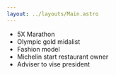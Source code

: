 ```yaml
---
layout: ../layouts/Main.astro
---
```


- 5X Marathon
- Olympic gold midalist
- Fashion model
- Michelin start restaurant owner
- Adviser to vise president

